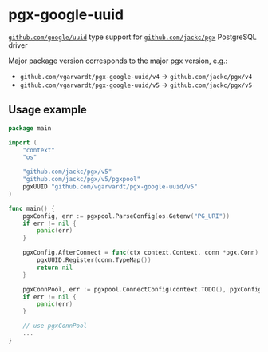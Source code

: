 # pgx-google-uuid

[`github.com/google/uuid`](https://github.com/google/uuid) type support
for [`github.com/jackc/pgx`](https://github.com/jackc/pgx) PostgreSQL driver

Major package version corresponds to the major pgx version, e.g.:

- `github.com/vgarvardt/pgx-google-uuid/v4` -> `github.com/jackc/pgx/v4`
- `github.com/vgarvardt/pgx-google-uuid/v5` -> `github.com/jackc/pgx/v5`

## Usage example

```go
package main

import (
	"context"
	"os"

	"github.com/jackc/pgx/v5"
	"github.com/jackc/pgx/v5/pgxpool"
	pgxUUID "github.com/vgarvardt/pgx-google-uuid/v5"
)

func main() {
	pgxConfig, err := pgxpool.ParseConfig(os.Getenv("PG_URI"))
	if err != nil {
		panic(err)
	}

	pgxConfig.AfterConnect = func(ctx context.Context, conn *pgx.Conn) error {
		pgxUUID.Register(conn.TypeMap())
		return nil
	}

	pgxConnPool, err := pgxpool.ConnectConfig(context.TODO(), pgxConfig)
	if err != nil {
		panic(err)
	}

	// use pgxConnPool
	...
}
```
